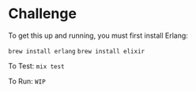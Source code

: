 # Challenge

To get this up and running, you must first install Erlang:

```brew install erlang```
```brew install elixir```

To Test:
  ```mix test```

To Run:
  ```WIP```
